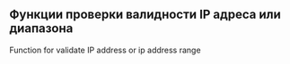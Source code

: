Функции проверки валидности IP адреса или диапазона
---------------------------------------------------
Function for validate IP address or ip address range
